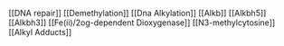 [[DNA repair]]
[[Demethylation]]
[[Dna Alkylation]]
[[Alkb]]
[[Alkbh5]]
[[Alkbh3]]
[[Fe(ii)/2og-dependent Dioxygenase]]
[[N3-methylcytosine]]
[[Alkyl Adducts]]
